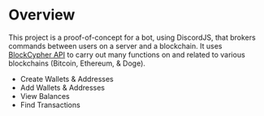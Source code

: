 # Overview

This project is a proof-of-concept for a bot, using DiscordJS, that brokers commands between users on a server and a blockchain. It uses [BlockCypher API](https://www.blockcypher.com/dev/) to carry out many functions on and related to various blockchains (Bitcoin, Ethereum, & Doge).  

* Create Wallets & Addresses
* Add Wallets & Addresses 
* View Balances
* Find Transactions

